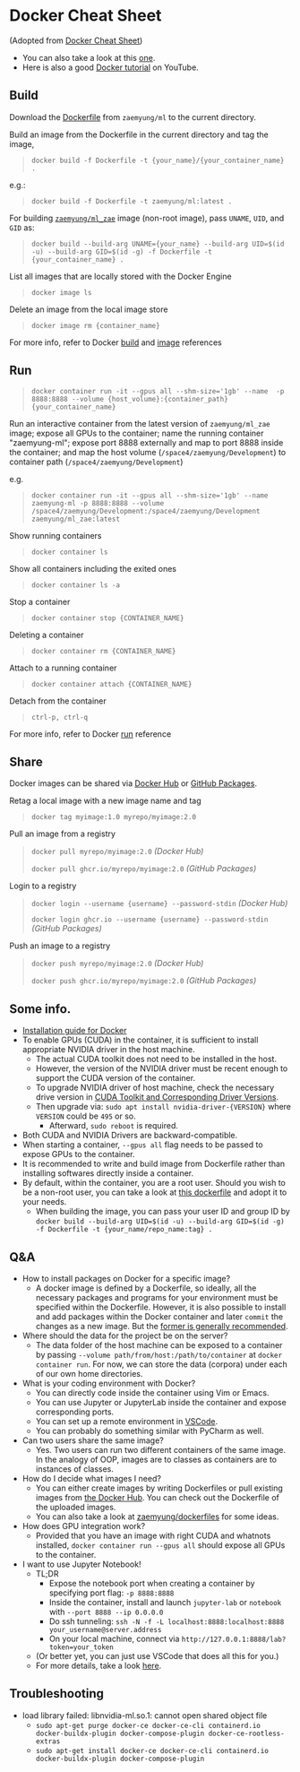 # Docker Cheat Sheet
(Adopted from [Docker Cheat Sheet](https://www.docker.com/sites/default/files/d8/2019-09/docker-cheat-sheet.pdf))
- You can also take a look at this [one](https://github.com/minnesotanlp/servers/blob/main/Docker_for_Beginners_Version_2_1680555182.pdf).
- Here is also a good [Docker tutorial](https://www.youtube.com/watch?v=pg19Z8LL06w) on YouTube.

## Build
Download the [Dockerfile](https://github.com/zaemyung/dockerfiles/blob/39d3ba38d37ce3f4ce8ab4a126cc4a71e105f8f9/ml/Dockerfile) from `zaemyung/ml` to the current directory. 

Build an image from the Dockerfile in the current directory and tag the image, 
> `docker build -f Dockerfile -t {your_name}/{your_container_name} . `

e.g.:
> `docker build -f Dockerfile -t zaemyung/ml:latest . `

For building [`zaemyung/ml_zae`](https://github.com/zaemyung/dockerfiles/blob/39d3ba38d37ce3f4ce8ab4a126cc4a71e105f8f9/ml_zae/Dockerfile) image (non-root image), pass `UNAME`, `UID`, and `GID` as:
> `docker build --build-arg UNAME={your_name} --build-arg UID=$(id -u) --build-arg GID=$(id -g) -f Dockerfile -t {your_container_name} . `

List all images that are locally stored with the Docker Engine
> `docker image ls`

Delete an image from the local image store
> `docker image rm {container_name}`

For more info, refer to Docker [build](https://docs.docker.com/engine/reference/commandline/build/) and [image](https://docs.docker.com/engine/reference/commandline/image/) references

## Run

> `docker container run -it --gpus all --shm-size='1gb' --name  -p 8888:8888 --volume {host_volume}:{container_path} {your_container_name}`

Run an interactive container from the latest version of `zaemyung/ml_zae` image; expose all GPUs to the container; name the running container "zaemyung-ml"; expose port 8888 externally and map to port 8888 inside the container; and map the host volume (`/space4/zaemyung/Development`) to container path (`/space4/zaemyung/Development`)

e.g.
> `docker container run -it --gpus all --shm-size='1gb' --name zaemyung-ml -p 8888:8888 --volume /space4/zaemyung/Development:/space4/zaemyung/Development zaemyung/ml_zae:latest`


Show running containers
> `docker container ls`

Show all containers including the exited ones
> `docker container ls -a`

Stop a container
> `docker container stop {CONTAINER_NAME}`

Deleting a container
> `docker container rm {CONTAINER_NAME}`

Attach to a running container
> `docker container attach {CONTAINER_NAME}`

Detach from the container
> `ctrl-p, ctrl-q`

For more info, refer to Docker [run](https://docs.docker.com/engine/reference/run/) reference

## Share
Docker images can be shared via [Docker Hub](https://hub.docker.com) or [GitHub Packages](https://github.com/features/packages).

Retag a local image with a new image name and tag
> `docker tag myimage:1.0 myrepo/myimage:2.0`

Pull an image from a registry
> `docker pull myrepo/myimage:2.0` *(Docker Hub)*
>
> `docker pull ghcr.io/myrepo/myimage:2.0` *(GitHub Packages)*

Login to a registry
> `docker login --username {username} --password-stdin` *(Docker Hub)*
>
> `docker login ghcr.io --username {username} --password-stdin` *(GitHub Packages)*

Push an image to a registry
> `docker push myrepo/myimage:2.0` *(Docker Hub)*
>
> `docker push ghcr.io/myrepo/myimage:2.0` *(GitHub Packages)*

## Some info.
- [Installation guide for Docker](https://docs.nvidia.com/datacenter/cloud-native/container-toolkit/install-guide.html#docker)
- To enable GPUs (CUDA) in the container, it is sufficient to install appropriate NVIDIA driver in the host machine.
  - The actual CUDA toolkit does not need to be installed in the host.
  - However, the version of the NVIDIA driver must be recent enough to support the CUDA version of the container.
  - To upgrade NVIDIA driver of host machine, check the necessary drive version in [CUDA Toolkit and Corresponding Driver Versions](https://docs.nvidia.com/cuda/cuda-toolkit-release-notes/index.html).
  - Then upgrade via: `sudo apt install nvidia-driver-{VERSION}` where `VERSION` could be `495` or so.
    - Afterward, `sudo reboot` is required.
- Both CUDA and NVIDIA Drivers are backward-compatible.
- When starting a container, `--gpus all` flag needs to be passed to expose GPUs to the container.
- It is recommended to write and build image from Dockerfile rather than installing softwares directly inside a container.
- By default, within the container, you are a root user. Should you wish to be a non-root user, you can take a look at [this dockerfile](https://github.com/zaemyung/dockerfiles/blob/master/ml_non_root/Dockerfile) and adopt it to your needs.
  - When building the image, you can pass your user ID and group ID by `docker build --build-arg UID=$(id -u) --build-arg GID=$(id -g) -f Dockerfile -t {your_name/repo_name:tag} .`

## Q&A
- How to install packages on Docker for a specific image?
  - A docker image is defined by a Dockerfile, so ideally, all the necessary packages and programs for your environment must be specified within the Dockerfile. However, it is also possible to install and add packages within the Docker container and later `commit` the changes as a new image. But the [former is generally recommended](https://stackoverflow.com/questions/26110828/should-i-use-dockerfiles-or-image-commits).
- Where should the data for the project be on the server?
  - The data folder of the host machine can be exposed to a container by passing `--volume path/from/host:/path/to/container` at `docker container run`. For now, we can store the data (corpora) under each of our own home directories.
- What is your coding environment with Docker?
  - You can directly code inside the container using Vim or Emacs.
  - You can use Jupyter or JupyterLab inside the container and expose corresponding ports.
  - You can set up a remote environment in [VSCode](https://code.visualstudio.com/docs/remote/containers).
  - You can probably do something similar with PyCharm as well.
- Can two users share the same image?
  - Yes. Two users can run two different containers of the same image. In the analogy of OOP, images are to classes as containers are to instances of classes.
- How do I decide what images I need?
  - You can either create images by writing Dockerfiles or pull existing images from [the Docker Hub](https://hub.docker.com/). You can check out the Dockerfile of the uploaded images.
  - You can also take a look at [zaemyung/dockerfiles](https://github.com/zaemyung/dockerfiles) for some ideas.
- How does GPU integration work?
  - Provided that you have an image with right CUDA and whatnots installed, `docker container run --gpus all` should expose all GPUs to the container.
- I want to use Jupyter Notebook!
  - TL;DR
    - Expose the notebook port when creating a container by specifying port flag: `-p 8888:8888`
    - Inside the container, install and launch `jupyter-lab` or `notebook` with `--port 8888 --ip 0.0.0.0`
    - Do ssh tunneling: `ssh -N -f -L localhost:8888:localhost:8888 your_username@server.address`
    - On your local machine, connect via `http://127.0.0.1:8888/lab?token=your_token`
  - (Or better yet, you can just use VSCode that does all this for you.)
  - For more details, take a look [here](https://towardsdatascience.com/how-to-run-jupyter-notebook-on-docker-7c9748ed209f).

## Troubleshooting
- load library failed: libnvidia-ml.so.1: cannot open shared object file
  - `sudo apt-get purge docker-ce docker-ce-cli containerd.io docker-buildx-plugin docker-compose-plugin docker-ce-rootless-extras`
  - `sudo apt-get install docker-ce docker-ce-cli containerd.io docker-buildx-plugin docker-compose-plugin`
